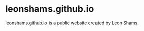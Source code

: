 # leonshams.github.io
<a href="https://leonshams.github.io/" target="_blank">leonshams.github.io</a> is a public website created by Leon Shams.
